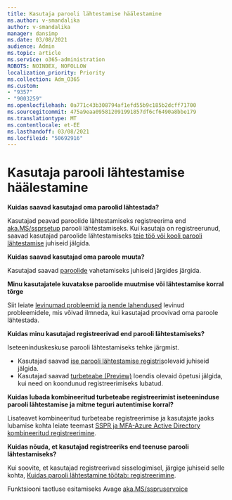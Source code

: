 ```yaml
---
title: Kasutaja parooli lähtestamise häälestamine
ms.author: v-smandalika
author: v-smandalika
manager: dansimp
ms.date: 03/08/2021
audience: Admin
ms.topic: article
ms.service: o365-administration
ROBOTS: NOINDEX, NOFOLLOW
localization_priority: Priority
ms.collection: Adm_O365
ms.custom:
- "9357"
- "9003259"
ms.openlocfilehash: 0a771c43b308794af1efd55b9c185b2dcff71700
ms.sourcegitcommit: 475a9eaa095812091991857df6cf6490a8bbe179
ms.translationtype: MT
ms.contentlocale: et-EE
ms.lasthandoff: 03/08/2021
ms.locfileid: "50692916"
---
```

# <a name="user-reset-password-setup"></a>Kasutaja parooli lähtestamise häälestamine

**Kuidas saavad kasutajad oma paroolid lähtestada?**

Kasutajad peavad paroolide lähtestamiseks registreerima end [aka.MS/ssprsetup](https://mysignins.microsoft.com/security-info) parooli lähtestamiseks. Kui kasutaja on registreerunud, saavad kasutajad paroolide lähtestamiseks [teie töö või kooli parooli lähtestamise](https://docs.microsoft.com/azure/active-directory/user-help/active-directory-passwords-update-your-own-password) juhiseid jälgida.

**Kuidas saavad kasutajad oma paroole muuta?**

Kasutajad saavad [paroolide](https://docs.microsoft.com/azure/active-directory/user-help/active-directory-passwords-update-your-own-password) vahetamiseks juhiseid järgides järgida.

**Minu kasutajatele kuvatakse paroolide muutmise või lähtestamise korral tõrge**

Siit leiate [levinumad probleemid ja nende lahendused](https://docs.microsoft.com/azure/active-directory/user-help/active-directory-passwords-update-your-own-password) levinud probleemidele, mis võivad ilmneda, kui kasutajad proovivad oma paroole lähtestada.

**Kuidas minu kasutajad registreerivad end parooli lähtestamiseks?**

Iseteeninduskeskuse parooli lähtestamiseks tehke järgmist.

- Kasutajad saavad [ise parooli lähtestamise registris](https://docs.microsoft.com/azure/active-directory/user-help/active-directory-passwords-reset-register)olevaid juhiseid jälgida.
- Kasutajad saavad [turbeteabe (Preview)](https://docs.microsoft.com/azure/active-directory/user-help/security-info-setup-signin) loendis olevaid õpetusi jälgida, kui need on koondunud registreerimiseks lubatud.

**Kuidas lubada kombineeritud turbeteabe registreerimist iseteeninduse parooli lähtestamise ja mitme teguri autentimise korral?**

Lisateavet kombineeritud turbeteabe registreerimise ja kasutajate jaoks lubamise kohta leiate teemast [SSPR ja MFA-Azure Active Directory kombineeritud registreerimine](https://docs.microsoft.com/azure/active-directory/authentication/concept-registration-mfa-sspr-combined).

**Kuidas nõuda, et kasutajad registreeriks end teenuse parooli lähtestamiseks?**

Kui soovite, et kasutajad registreerivad sisselogimisel, järgige juhiseid selle kohta, [Kuidas parooli lähtestamine töötab: registreerimine](https://docs.microsoft.com/azure/active-directory/authentication/concept-sspr-howitworks).

Funktsiooni taotluse esitamiseks Avage [aka.MS/sspruservoice](https://feedback.azure.com/forums/169401-azure-active-directory/category/166251-self-service-password-reset)



 













